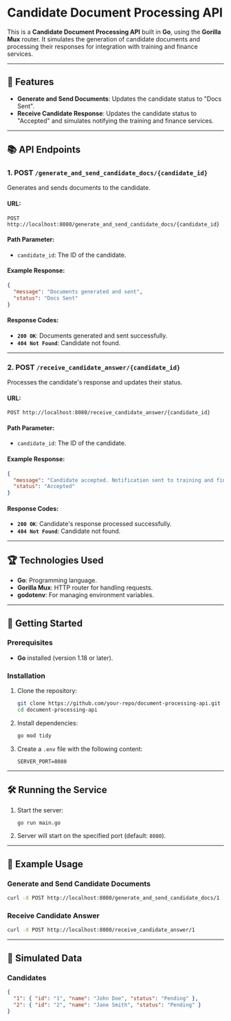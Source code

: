 # Candidate Document Processing API

This is a **Candidate Document Processing API** built in **Go**, using the **Gorilla Mux** router. It simulates the generation of candidate documents and processing their responses for integration with training and finance services.

---

## 🚀 Features
- **Generate and Send Documents**: Updates the candidate status to "Docs Sent".
- **Receive Candidate Response**: Updates the candidate status to "Accepted" and simulates notifying the training and finance services.

---

## 📚 API Endpoints

### 1. **POST `/generate_and_send_candidate_docs/{candidate_id}`**

Generates and sends documents to the candidate.

#### **URL**:
```plaintext
POST http://localhost:8080/generate_and_send_candidate_docs/{candidate_id}
```

#### **Path Parameter**:
- `candidate_id`: The ID of the candidate.

#### **Example Response**:
```json
{
  "message": "Documents generated and sent",
  "status": "Docs Sent"
}
```

#### **Response Codes**:
- **`200 OK`**: Documents generated and sent successfully.
- **`404 Not Found`**: Candidate not found.

---

### 2. **POST `/receive_candidate_answer/{candidate_id}`**

Processes the candidate's response and updates their status.

#### **URL**:
```plaintext
POST http://localhost:8080/receive_candidate_answer/{candidate_id}
```

#### **Path Parameter**:
- `candidate_id`: The ID of the candidate.

#### **Example Response**:
```json
{
  "message": "Candidate accepted. Notification sent to training and finance services",
  "status": "Accepted"
}
```

#### **Response Codes**:
- **`200 OK`**: Candidate's response processed successfully.
- **`404 Not Found`**: Candidate not found.

---

## 🏆 Technologies Used
- **Go**: Programming language.
- **Gorilla Mux**: HTTP router for handling requests.
- **godotenv**: For managing environment variables.

---

## 🚀 Getting Started

### Prerequisites
- **Go** installed (version 1.18 or later).

### Installation
1. Clone the repository:
   ```bash
   git clone https://github.com/your-repo/document-processing-api.git
   cd document-processing-api
   ```

2. Install dependencies:
   ```bash
   go mod tidy
   ```

3. Create a `.env` file with the following content:
   ```plaintext
   SERVER_PORT=8080
   ```

---

## 🛠 Running the Service

1. Start the server:
   ```bash
   go run main.go
   ```

2. Server will start on the specified port (default: `8080`).

---

## 🧪 Example Usage

### Generate and Send Candidate Documents
```bash
curl -X POST http://localhost:8080/generate_and_send_candidate_docs/1
```

### Receive Candidate Answer
```bash
curl -X POST http://localhost:8080/receive_candidate_answer/1
```

---

## 🧩 Simulated Data

### Candidates
```json
{
  "1": { "id": "1", "name": "John Doe", "status": "Pending" },
  "2": { "id": "2", "name": "Jane Smith", "status": "Pending" }
}
```
